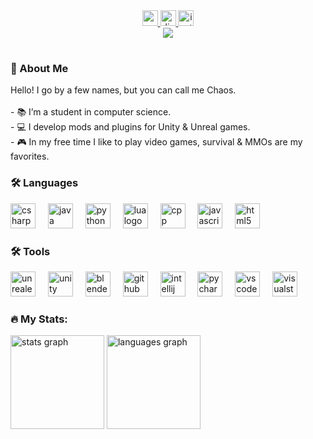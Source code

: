 <br clear="both">

###

<div align="center">
  <a href="https://www.youtube.com/channel/UC8SPmC7HALFDNCfsODfGb4Q">
    <img src="https://img.shields.io/static/v1?message=Youtube&logo=youtube&label=&color=FF0000&logoColor=white" height="25" alt="youtube logo"  />
  </a>
  <a href="https://discord.gg/8WXCWwMRGr">
    <img src="https://img.shields.io/static/v1?message=Discord&logo=discord&label=&color=7289DA&logoColor=white" height="25" alt="discord logo"  />
  </a>
  <a href="https://www.twitch.tv/averagechaos_">
    <img src="https://img.shields.io/static/v1?message=Twitch&logo=twitch&label=&color=6441a5&logoColor=white" height="25" alt="instagram logo"  />
  </a>
</div>

<div align="center">
  <img src="https://visitor-badge.laobi.icu/badge?page_id=averagechaos.averagechaos&left_text=Views"  />
</div>

<h1></h1>

###

<h3>👋  About Me</h3>
<p>
  Helloǃ I go by a few names‚ but you can call me Chaos․
  <br>
  <br>- 📚 I’m a student in computer science.
  <br>- 💻 I develop mods and plugins for Unity & Unreal games.
  <br>- 🎮 In my free time I like to play video games, survival & MMOs are my favorites.
</p>

###

<div>
<h3>🛠 Languages</h3>
<img src="https://cdn.jsdelivr.net/gh/devicons/devicon/icons/csharp/csharp-original.svg" height="40" alt="csharp logo" />
<img width="12" />
<img src="https://cdn.jsdelivr.net/gh/devicons/devicon/icons/java/java-original.svg" height="40" alt="java logo" />
<img width="12" />
<img src="https://skillicons.dev/icons?i=py" height="40" alt="python logo" />
<img width="12" />
<img src="https://cdn.jsdelivr.net/gh/devicons/devicon/icons/lua/lua-original.svg" height="40" alt="lua logo"  />
<img width="12" />
<img src="https://cdn.jsdelivr.net/gh/devicons/devicon/icons/cplusplus/cplusplus-original.svg" height="40" alt="cpp logo"  />
<img width="12" />
<img src="https://cdn.jsdelivr.net/gh/devicons/devicon/icons/javascript/javascript-original.svg" height="40" alt="javascript logo"  />
<img width="12" />
<img src="https://cdn.jsdelivr.net/gh/devicons/devicon/icons/html5/html5-original.svg" height="40" alt="html5 logo"  />
</div>

<div>
<h3>🛠 Tools</h3>
<img src="https://cdn.jsdelivr.net/gh/devicons/devicon/icons/unrealengine/unrealengine-original.svg" height="40" alt="unrealengine logo"  />
<img width="12" />
<img src="https://cdn.jsdelivr.net/gh/devicons/devicon/icons/unity/unity-original.svg" height="40" alt="unity logo"  />
<img width="12" />
<img src="https://cdn.jsdelivr.net/gh/devicons/devicon/icons/blender/blender-original.svg" height="40" alt="blender logo"  />
<img width="12" />
<img src="https://cdn.jsdelivr.net/gh/devicons/devicon/icons/github/github-original.svg" height="40" alt="github logo"  />
<img width="12" />
<img src="https://cdn.jsdelivr.net/gh/devicons/devicon/icons/intellij/intellij-original.svg" height="40" alt="intellij logo"  />
<img width="12" />
<img src="https://cdn.jsdelivr.net/gh/devicons/devicon/icons/pycharm/pycharm-original.svg" height="40" alt="pycharm logo"  />
<img width="12" />
<img src="https://cdn.jsdelivr.net/gh/devicons/devicon/icons/vscode/vscode-original.svg" height="40" alt="vscode logo"  />
<img width="12" />
<img src="https://cdn.jsdelivr.net/gh/devicons/devicon/icons/visualstudio/visualstudio-plain.svg" height="40" alt="visualstudio logo"  />
</div>

###

<h3>🔥 My Stats:</h3>
<img src="https://github-readme-stats.vercel.app/api?username=averagechaos&hide_title=false&hide_rank=false&show_icons=true&include_all_commits=true&count_private=true&disable_animations=false&theme=dracula&locale=en&hide_border=false&order=1" height="150" alt="stats graph"  />
<img src="https://github-readme-stats.vercel.app/api/top-langs?username=averagechaos&locale=en&hide_title=false&layout=compact&card_width=320&langs_count=5&theme=dracula&hide_border=false&order=2" height="150" alt="languages graph"  />
